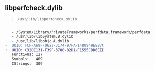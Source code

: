 ## libperfcheck.dylib

> `/usr/lib/libperfcheck.dylib`

```diff

   - /System/Library/PrivateFrameworks/perfdata.framework/perfdata
   - /usr/lib/libSystem.B.dylib
   - /usr/lib/libobjc.A.dylib
-  UUID: FCFFA69F-0621-3174-97FA-1480949E887C
+  UUID: C32DE131-F39F-3780-82D1-F1555CDD6EEE
   Functions: 127
   Symbols:   409
   CStrings:  309

```
